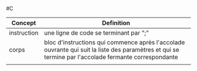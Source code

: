 #C 

| Concept     | Definition                                                                                                                                           |
| ----------- | ---------------------------------------------------------------------------------------------------------------------------------------------------- |
| instruction | une ligne de code se terminant par ";"                                                                                                               |
| corps       | bloc d'instructions qui commence après l'accolade ouvrante qui suit la liste des paramètres et qui se termine par l'accolade fermante correspondante |
|             |                                                                                                                                                      |
